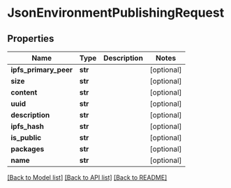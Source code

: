 # JsonEnvironmentPublishingRequest


## Properties
Name | Type | Description | Notes
------------ | ------------- | ------------- | -------------
**ipfs_primary_peer** | **str** |  | [optional] 
**size** | **str** |  | [optional] 
**content** | **str** |  | [optional] 
**uuid** | **str** |  | [optional] 
**description** | **str** |  | [optional] 
**ipfs_hash** | **str** |  | [optional] 
**is_public** | **str** |  | [optional] 
**packages** | **str** |  | [optional] 
**name** | **str** |  | [optional] 

[[Back to Model list]](../README.md#documentation-for-models) [[Back to API list]](../README.md#documentation-for-api-endpoints) [[Back to README]](../README.md)


